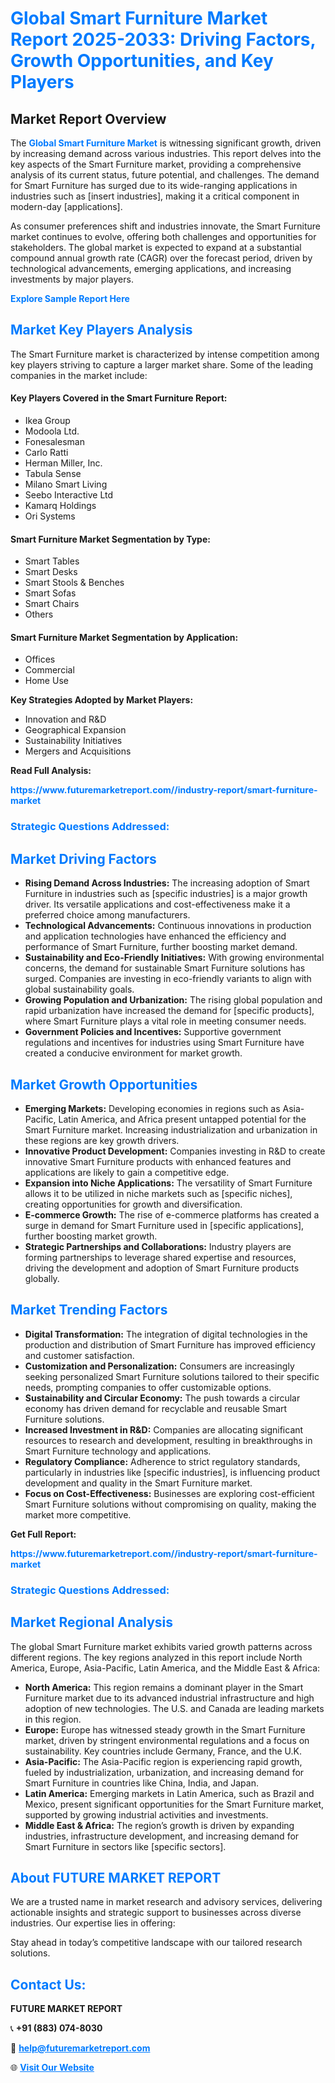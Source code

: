 <h1 style="color: #007BFF;">Global Smart Furniture Market Report 2025-2033: Driving Factors, Growth Opportunities, and Key Players</h1>

<section id="overview">
<h2>Market Report Overview</h2>
<p>The <a href="https://www.futuremarketreport.com//industry-report/smart-furniture-market" style="color: #007BFF; text-decoration: none;"><strong>Global Smart Furniture Market</strong></a> is witnessing significant growth, driven by increasing demand across various industries. This report delves into the key aspects of the Smart Furniture market, providing a comprehensive analysis of its current status, future potential, and challenges. The demand for Smart Furniture has surged due to its wide-ranging applications in industries such as [insert industries], making it a critical component in modern-day [applications].</p>
<p>As consumer preferences shift and industries innovate, the Smart Furniture market continues to evolve, offering both challenges and opportunities for stakeholders. The global market is expected to expand at a substantial compound annual growth rate (CAGR) over the forecast period, driven by technological advancements, emerging applications, and increasing investments by major players.</p>
</section>

<section id="overview">
<p><a href="https://www.futuremarketreport.com//request-sample/reportId=91657" style="color: #007BFF; text-decoration: none;"><strong>Explore Sample Report Here</strong></a></p>
</section>

<section id="key-players">
<h2 style="color: #007BFF;">Market Key Players Analysis</h2>
<p>The Smart Furniture market is characterized by intense competition among key players striving to capture a larger market share. Some of the leading companies in the market include:</p>
<h4>Key Players Covered in the Smart Furniture Report:</h4>
<ul><li>Ikea Group</li><li>Modoola Ltd.</li><li>Fonesalesman</li><li>Carlo Ratti</li><li>Herman Miller, Inc.</li><li>Tabula Sense</li><li>Milano Smart Living</li><li>Seebo Interactive Ltd</li><li>Kamarq Holdings</li><li>Ori Systems</li></ul>
<h4>Smart Furniture Market Segmentation by Type:</h4>
<ul><li>Smart Tables</li><li>Smart Desks</li><li>Smart Stools &amp; Benches</li><li>Smart Sofas</li><li>Smart Chairs</li><li>Others</li></ul>

<h4>Smart Furniture Market Segmentation by Application:</h4>
<ul><li>Offices</li><li>Commercial</li><li>Home Use</li></ul>
<p><strong>Key Strategies Adopted by Market Players:</strong></p>
<ul>
<li>Innovation and R&D</li>
<li>Geographical Expansion</li>
<li>Sustainability Initiatives</li>
<li>Mergers and Acquisitions</li>
</ul>
</section>

<section>
<p><strong>Read Full Analysis: </strong></p><a href="https://www.futuremarketreport.com//industry-report/smart-furniture-market" style="color: #007BFF; text-decoration: none;"><strong>https://www.futuremarketreport.com//industry-report/smart-furniture-market</strong></a>
<h3 style="color: #007BFF;">Strategic Questions Addressed:</h3>
</section>

<section id="driving-factors">
<h2 style="color: #007BFF;">Market Driving Factors</h2>
<ul>
<li><strong>Rising Demand Across Industries:</strong> The increasing adoption of Smart Furniture in industries such as [specific industries] is a major growth driver. Its versatile applications and cost-effectiveness make it a preferred choice among manufacturers.</li>
<li><strong>Technological Advancements:</strong> Continuous innovations in production and application technologies have enhanced the efficiency and performance of Smart Furniture, further boosting market demand.</li>
<li><strong>Sustainability and Eco-Friendly Initiatives:</strong> With growing environmental concerns, the demand for sustainable Smart Furniture solutions has surged. Companies are investing in eco-friendly variants to align with global sustainability goals.</li>
<li><strong>Growing Population and Urbanization:</strong> The rising global population and rapid urbanization have increased the demand for [specific products], where Smart Furniture plays a vital role in meeting consumer needs.</li>
<li><strong>Government Policies and Incentives:</strong> Supportive government regulations and incentives for industries using Smart Furniture have created a conducive environment for market growth.</li>
</ul>
</section>

<section id="growth-opportunities">
<h2 style="color: #007BFF;">Market Growth Opportunities</h2>
<ul>
<li><strong>Emerging Markets:</strong> Developing economies in regions such as Asia-Pacific, Latin America, and Africa present untapped potential for the Smart Furniture market. Increasing industrialization and urbanization in these regions are key growth drivers.</li>
<li><strong>Innovative Product Development:</strong> Companies investing in R&D to create innovative Smart Furniture products with enhanced features and applications are likely to gain a competitive edge.</li>
<li><strong>Expansion into Niche Applications:</strong> The versatility of Smart Furniture allows it to be utilized in niche markets such as [specific niches], creating opportunities for growth and diversification.</li>
<li><strong>E-commerce Growth:</strong> The rise of e-commerce platforms has created a surge in demand for Smart Furniture used in [specific applications], further boosting market growth.</li>
<li><strong>Strategic Partnerships and Collaborations:</strong> Industry players are forming partnerships to leverage shared expertise and resources, driving the development and adoption of Smart Furniture products globally.</li>
</ul>
</section>

<section id="trending-factors">
<h2 style="color: #007BFF;">Market Trending Factors</h2>
<ul>
<li><strong>Digital Transformation:</strong> The integration of digital technologies in the production and distribution of Smart Furniture has improved efficiency and customer satisfaction.</li>
<li><strong>Customization and Personalization:</strong> Consumers are increasingly seeking personalized Smart Furniture solutions tailored to their specific needs, prompting companies to offer customizable options.</li>
<li><strong>Sustainability and Circular Economy:</strong> The push towards a circular economy has driven demand for recyclable and reusable Smart Furniture solutions.</li>
<li><strong>Increased Investment in R&D:</strong> Companies are allocating significant resources to research and development, resulting in breakthroughs in Smart Furniture technology and applications.</li>
<li><strong>Regulatory Compliance:</strong> Adherence to strict regulatory standards, particularly in industries like [specific industries], is influencing product development and quality in the Smart Furniture market.</li>
<li><strong>Focus on Cost-Effectiveness:</strong> Businesses are exploring cost-efficient Smart Furniture solutions without compromising on quality, making the market more competitive.</li>
</ul>
</section>

<section>
<p><strong>Get Full Report: </strong></p><a href="https://www.futuremarketreport.com//industry-report/smart-furniture-market" style="color: #007BFF; text-decoration: none;"><strong>https://www.futuremarketreport.com//industry-report/smart-furniture-market</strong></a>
<h3 style="color: #007BFF;">Strategic Questions Addressed:</h3>
</section>


<section id="regional-analysis">
<h2 style="color: #007BFF;">Market Regional Analysis</h2>
<p>The global Smart Furniture market exhibits varied growth patterns across different regions. The key regions analyzed in this report include North America, Europe, Asia-Pacific, Latin America, and the Middle East & Africa:</p>
<ul>
<li><strong>North America:</strong> This region remains a dominant player in the Smart Furniture market due to its advanced industrial infrastructure and high adoption of new technologies. The U.S. and Canada are leading markets in this region.</li>
<li><strong>Europe:</strong> Europe has witnessed steady growth in the Smart Furniture market, driven by stringent environmental regulations and a focus on sustainability. Key countries include Germany, France, and the U.K.</li>
<li><strong>Asia-Pacific:</strong> The Asia-Pacific region is experiencing rapid growth, fueled by industrialization, urbanization, and increasing demand for Smart Furniture in countries like China, India, and Japan.</li>
<li><strong>Latin America:</strong> Emerging markets in Latin America, such as Brazil and Mexico, present significant opportunities for the Smart Furniture market, supported by growing industrial activities and investments.</li>
<li><strong>Middle East & Africa:</strong> The region’s growth is driven by expanding industries, infrastructure development, and increasing demand for Smart Furniture in sectors like [specific sectors].</li>
</ul>
</section>

<footer>
<h2 style="color: #007BFF;">About FUTURE MARKET REPORT</h2>
<p>We are a trusted name in market research and advisory services, delivering actionable insights and strategic support to businesses across diverse industries. Our expertise lies in offering:</p>

<p>Stay ahead in today’s competitive landscape with our tailored research solutions.</p>

<h2 style="color: #007BFF;">Contact Us:</h2>
<p><strong>FUTURE MARKET REPORT</strong></p>
<p>📞 <strong>+91 (883) 074-8030</strong></p>
<p>📧 <strong><a href="mailto:help@futuremarketreport.com" style="color: #007BFF;">help@futuremarketreport.com</a></strong></p>
<p>🌐 <strong><a href="https://www.futuremarketreport.com/" style="color: #007BFF;">Visit Our Website</a></strong></p>
</footer>